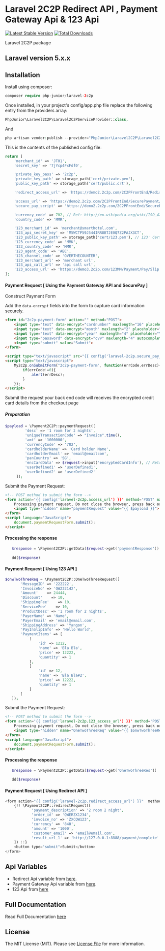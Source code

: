 # Laravel 2C2P Redirect API , Payment Gateway Api & 123 Api

[![Latest Stable Version](https://poser.pugx.org/php-junior/laravel-2c2p/v/stable)](https://packagist.org/packages/php-junior/laravel-2c2p)
[![Total Downloads](https://poser.pugx.org/php-junior/laravel-2c2p/downloads)](https://packagist.org/packages/php-junior/laravel-2c2p)


Laravel 2C2P package

## Laravel version 5.x.x

## Installation

Install using composer:
```php
composer require php-junior/laravel-2c2p
```

Once installed, in your project's config/app.php file replace the following entry from the providers array:

```php
PhpJunior\Laravel2C2P\Laravel2C2PServiceProvider::class,
```

And 
```php 
php artisan vendor:publish --provider="PhpJunior\Laravel2C2P\Laravel2C2PServiceProvider" --force
```

This is the contents of the published config file:

```php
return [
    'merchant_id' => 'JT01',
    'secret_key' => '7jYcp4FxFdf0',

    'private_key_pass' => '2c2p',
    'private_key_path' => storage_path('cert/private.pem'),
    'public_key_path' => storage_path('cert/public.crt'),

    'redirect_access_url' => 'https://demo2.2c2p.com/2C2PFrontEnd/RedirectV3/payment',

    'access_url' => 'https://demo2.2c2p.com/2C2PFrontEnd/SecurePayment/PaymentAuth.aspx',
    'secure_pay_script' => 'https://demo2.2c2p.com/2C2PFrontEnd/SecurePayment/api/my2c2p.1.6.9.min.js',

    'currency_code' => 702, // Ref: http://en.wikipedia.org/wiki/ISO_4217
    'country_code' => 'MMR',

    '123_merchant_id' => 'merchant@smarthotel.com',
    '123_api_secret_key' => 'M5WCTP59J544IRRUBTJE0Q7Z2PAJX3CT',
    '123_public_key_path' => storage_path('cert/123.pem'), // 123' Certificate file
    '123_currency_code' => 'MMK',
    '123_country_code' => 'MMR',
    '123_agent_code' => 'ABC',
    '123_channel_code' => 'OVERTHECOUNTER',
    '123_merchant_url' => 'merchant url',
    '123_api_call_url' => 'api call url',
    '123_access_url' => 'https://demo3.2c2p.com/123MM/Payment/Pay/Slip'
];
```

#### Payment Request [ Using the Payment Gateway API and SecurePay ]

Construct Payment Form

Add the `data-encrypt` fields into the form to capture card information securely.

```html
<form id="2c2p-payment-form" action="" method="POST">
    <input type="text" data-encrypt="cardnumber" maxlength="16" placeholder="Credit Card Number"><br/>
    <input type="text" data-encrypt="month" maxlength="2" placeholder="MM"><br/>
    <input type="text" data-encrypt="year" maxlength="4" placeholder="YYYY"><br/>
    <input type="password" data-encrypt="cvv" maxlength="4" autocomplete="off" placeholder="CVV2/CVC2" ><br/>
    <input type="submit" value="Submit">
</form>

<script type="text/javascript" src="{{ config('laravel-2c2p.secure_pay_script') }}"></script>
<script type="text/javascript">
    My2c2p.onSubmitForm("2c2p-payment-form", function(errCode,errDesc){
        if(errCode!=0){ 
            alert(errDesc);
        }
    });
</script>

```

Submit the request your back end code will receives the encrypted credit card details from the checkout page

##### Preparation 

```php
$payload = \Payment2C2P::paymentRequest([
         'desc' => '1 room for 2 nights',
         'uniqueTransactionCode' => "Invoice".time(),
         'amt' => '1000000',
         'currencyCode' => '702',
         'cardholderName' => 'Card holder Name',
         'cardholderEmail' => 'email@emailcom',
         'panCountry' => 'SG',
         'encCardData' => $request->input('encryptedCardInfo'), // Retrieve encrypted credit card data 
         'userDefined1' => 'userDefined1',
         'userDefined2' => 'userDefined2'
     ]);
```

Submit the Payment Request:

```html
<!-- POST method to submit the form -->
<form action='{{ config('laravel-2c2p.access_url') }}' method='POST' name='paymentRequestForm'>
    Processing payment request, Do not close the browser, press back or refresh the page.
    <input type="hidden" name="paymentRequest" value="{{ $payload }}">
</form>
<script language="JavaScript">
    document.paymentRequestForm.submit();
</script>
```

#### Processing the response

```php
   $response = \Payment2C2P::getData($request->get('paymentResponse'))
   
   dd($response)
```

#### Payment Request [ Using 123 API ]

```php
$onwTwoThreeReq = \Payment2C2P::OneTwoThreeRequest([
       'MessageID' => '222222',
       'InvoiceNo' => 'QW232142',
       'Amount'    => 24444,
       'Discount'    => 10,
       'ShippingFee'    => 10,
       'ServiceFee'    => 10,
       'ProductDesc' => '1 room for 2 nights',
       'PayerName' => 'Name',
       'PayerEmail' => 'email@email.com',
       'ShippingAddress' => 'Yangon',
       'PayInSlipInfo' => 'Hello World',
       'PaymentItems' => [
           [
               'id' => 1212,
               'name' => 'Bla Bla',
               'price' => 12222,
               'quantity' => 1
           ],
           [
               'id' => 12,
               'name' => 'Bla Bla#2',
               'price' => 12222,
               'quantity' => 1
           ]
       ]
   ]);
```

Submit the Payment Request:

```html
<!-- POST method to submit the form -->
<form action='{{ config('laravel-2c2p.123_access_url') }}' method='POST' name='paymentRequestForm'>
    Processing payment request, Do not close the browser, press back or refresh the page.
    <input type="hidden" name="OneTwoThreeReq" value="{{ $onwTwoThreeReq }}">
</form>
<script language="JavaScript">
    document.paymentRequestForm.submit();
</script>
```

#### Processing the response

```php
   $response = \Payment2C2P::getData($request->get('OneTwoThreeRes'))
   
   dd($response)
```

#### Payment Request [ Using Redirect API ]

```php
<form action="{{ config('laravel-2c2p.redirect_access_url') }}"  method="POST">
    {!! \Payment2C2P::redirectRequest([
            'payment_description' => '2 room 2 night',
            'order_id' => 'QWERZX1234',
            'invoice_no' => 'ZXCQW123',
            'currency' => '840',
            'amount' => '1000',
            'customer_email' => 'email@email.com',
            'result_url_1' => 'http://127.0.0.1:8888/payment/complete'
    ]) !!}
    <button type="submit">Submit</button>
</form>
```

## Api Variables

- Redirect Api variable from [here](https://developer.2c2p.com/docs/redirect-variables).
- Payment Gateway Api variable from [here](https://developer.2c2p.com/docs/api-variables).
- 123 Api from [here](https://developer.2c2p.com/docs/123-payments-123)

## Full Documentation

Read Full Documentation [here](https://developer.2c2p.com/docs)

## License

The MIT License (MIT). Please see [License File](LICENSE.md) for more information.